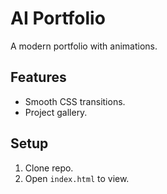 # AI Portfolio  
A modern portfolio with animations.  

## Features  
- Smooth CSS transitions.  
- Project gallery.  

## Setup  
1. Clone repo.  
2. Open `index.html` to view.  
